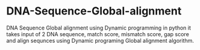 # DNA-Sequence-Global-alignment
DNA Sequence Global alignment using Dynamic programming in python
it takes input of 2 DNA sequence, match score, mismatch score, gap score and align sequnces using Dynamic programing Global alignment algorithm.
